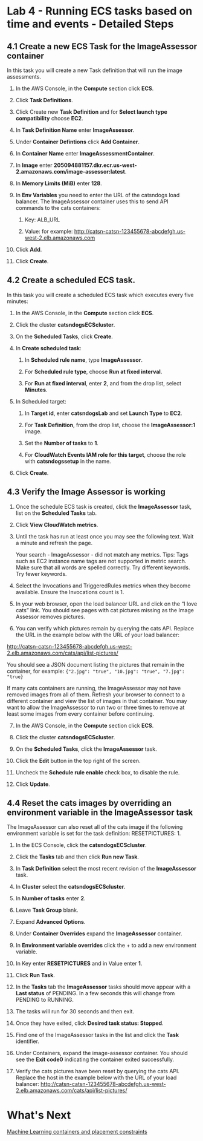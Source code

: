# Lab 4 - Running ECS tasks based on time and events - Detailed Steps

## 4.1 Create a new ECS Task for the ImageAssessor container

In this task you will create a new Task definition that will run the image assessments.

1. In the AWS Console, in the **Compute** section click **ECS**.

2. Click **Task Definitions**.

3. Click Create new **Task Definition** and for **Select launch type compatibility** choose **EC2**.

4. In **Task Definition Name** enter **ImageAssessor**.

5. Under **Container Defintions** click **Add Container**.

6. In **Container Name** enter **ImageAssessmentContainer**.

7. In **Image** enter **205094881157.dkr.ecr.us-west-2.amazonaws.com/image-assessor:latest**.

8. In **Memory Limits (MiB)** enter **128**.

9. In **Env Variables** you need to enter the URL of the catsndogs load balancer. The ImageAssessor container uses this to send API commands to the cats containers:

    1. Key: ALB_URL
    
    2. Value: <URL of the load balancer> for example: http://catsn-catsn-123455678-abcdefgh.us-west-2.elb.amazonaws.com

10.	Click **Add**.

11.	Click **Create**. 

## 4.2 Create a scheduled ECS task.

In this task you will create a scheduled ECS task which executes every five minutes:

1. In the AWS Console, in the **Compute** section click **ECS**.

2. Click the cluster **catsndogsECScluster**.

3. On the **Scheduled Tasks**, click **Create**.

4. In **Create scheduled task**:
    
    1. In **Scheduled rule name**, type **ImageAssessor**.
    
    2. For **Scheduled rule type**, choose **Run at fixed interval**.
    
    3. For **Run at fixed interval**, enter **2**, and from the drop list, select **Minutes**.

5. In Scheduled target:
    
    1. In **Target id**, enter **catsndogsLab** and set **Launch Type** to **EC2**.
    
    2. For **Task Definition**, from the drop list, choose the **ImageAssessor:1** image.
    
    3. Set the **Number of tasks** to **1**.
    
    4. For **CloudWatch Events IAM role for this target**, choose the role with **catsndogssetup** in the name. 

6. Click **Create**.

## 4.3 Verify the Image Assessor is working

1. Once the schedule ECS task is created, click the **ImageAssessor** task, list on the **Scheduled Tasks** tab.

2. Click **View CloudWatch metrics**.

3. Until the task has run at least once you may see the following text. Wait a minute and refresh the page.

    Your search - ImageAssessor - did not match any metrics.
    Tips:
    Tags such as EC2 instance name tags are not supported in metric search.
    Make sure that all words are spelled correctly.
    Try different keywords.
    Try fewer keywords.

4. Select the Invocations and TriggeredRules metrics when they become available. Ensure the Invocations count is 1.

5. In your web browser, open the load balancer URL and click on the “I love cats” link. You should see pages with cat pictures missing as the Image Assessor removes pictures.

6. You can verify which pictures remain by querying the cats API. Replace the URL in the example below with the URL of your load balancer:

http://catsn-catsn-123455678-abcdefgh.us-west-2.elb.amazonaws.com/cats/api/list-pictures/

You should see a JSON document listing the pictures that remain in the container, for example: `{"2.jpg": "true", "10.jpg": "true", "7.jpg": "true}`

If many cats containers are running, the ImageAssessor may not have removed images from all of them. Refresh your browser to connect to a different container and view the list of images in that container. You may want to allow the ImageAssessor to run two or three times to remove at least some images from every container before continuing.

7. In the AWS Console, in the **Compute** section click **ECS**.

8. Click the cluster **catsndogsECScluster**.

9. On the **Scheduled Tasks**, click the **ImageAssessor** task.

10.	Click the **Edit** button in the top right of the screen.

11.	Uncheck the **Schedule rule enable** check box, to disable the rule.

12.	Click **Update**.

## 4.4 Reset the cats images by overriding an environment variable in the ImageAssessor task

The ImageAssessor can also reset all of the cats image if the following environment variable is set for the task definition: RESETPICTURES: 1.

1. In the ECS Console, click the **catsndogsECScluster**.

2. Click the **Tasks** tab and then click **Run new Task**.

3. In **Task Definition** select the most recent revision of the **ImageAssessor** task.

4. In **Cluster** select the **catsndogsECScluster**.

5. In **Number of tasks** enter **2**.

6. Leave **Task Group** blank.

7. Expand **Advanced Options**.

8. Under **Container Overrides** expand the **ImageAssessor** container.

9. In **Environment variable overrides** click the + to add a new environment variable.

10. In Key enter **RESETPICTURES** and in Value enter **1**.

11. Click **Run Task**.

12. In the **Tasks** tab the **ImageAssessor** tasks should move appear with a **Last status** of PENDING. In a few seconds this will change from PENDING to RUNNING.

13. The tasks will run for 30 seconds and then exit.

14. Once they have exited, click **Desired task status: Stopped**.

15. Find one of the ImageAssessor tasks in the list and click the **Task** identifier.

16. Under Containers, expand the image-assessor container. You should see the **Exit code0** indicating the container exited successfully.

17. Verify the cats pictures have been reset by querying the cats API. Replace the host in the example below with the URL of your load balancer:
http://catsn-catsn-123455678-abcdefgh.us-west-2.elb.amazonaws.com/cats/api/list-pictures/

# What's Next
[Machine Learning containers and placement constraints](../Lab-5-Artifacts/)